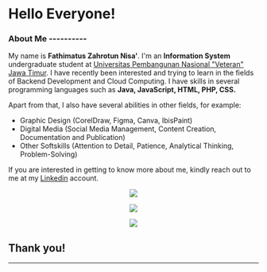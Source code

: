# Hello Everyone! 

### About Me ----------
My name is **Fathimatus Zahrotun Nisa'**. I'm an **Information System** undergraduate student at [Universitas Pembangunan Nasional "Veteran" Jawa Timur](https://www.upnjatim.ac.id/). I have recently been interested and trying to learn in the fields of Backend Development and Cloud Computing. I have skills in several programming languages ​​such as **Java, JavaScript, HTML, PHP, CSS.**

Apart from that, I also have several abilities in other fields, for example: 
* Graphic Design (CorelDraw, Figma, Canva, IbisPaint)
* Digital Media (Social Media Management, Content Creation, Documentation and Publication)
* Other Softskills (Attention to Detail, Patience, Analytical Thinking, Problem-Solving)

If you are interested in getting to know more about me, kindly reach out to me at my [Linkedin](https://www.linkedin.com/in/fathimatus-zahrotun-nisa/) account. <br>

<p align="center"><a href="https://github.com/FathimatusZN"><img src="https://github-readme-stats.vercel.app/api?username=FathimatusZN&show_icons=true"></a></p>
<p align="center"><a href="https://github.com/FathimatusZN"><img src="https://github-readme-streak-stats.herokuapp.com/?user=FathimatusZN"></a></p>

<p align="center">
  <img src="https://github-profile-summary-cards.vercel.app/api/cards/profile-details?username=FathimatusZN" />
</p>

## Thank you!

------
